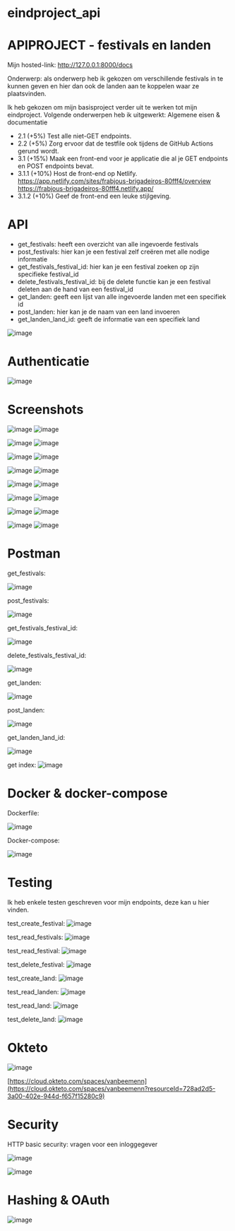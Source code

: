 
# eindproject_api

# APIPROJECT - festivals en landen

Mijn hosted-link: http://127.0.0.1:8000/docs 

Onderwerp: als onderwerp heb ik gekozen om verschillende festivals in te kunnen geven en hier dan ook de landen aan te koppelen waar ze plaatsvinden.

Ik heb gekozen om mijn basisproject verder uit te werken tot mijn eindproject. Volgende onderwerpen heb ik uitgewerkt:
   Algemene eisen & documentatie
  * 2.1 (+5%) Test alle niet-GET endpoints.
  * 2.2 (+5%) Zorg ervoor dat de testfile ook tijdens de GitHub Actions gerund wordt.
  * 3.1 (+15%) Maak een front-end voor je applicatie die al je GET endpoints en POST endpoints bevat.
  * 3.1.1 (+10%) Host de front-end op Netlify.
      https://app.netlify.com/sites/frabjous-brigadeiros-80fff4/overview
      https://frabjous-brigadeiros-80fff4.netlify.app/ 
  * 3.1.2 (+10%) Geef de front-end een leuke stijlgeving.
    
# API

- get_festivals: heeft een overzicht van alle ingevoerde festivals
- post_festivals: hier kan je een festival zelf creëren met alle nodige informatie
- get_festivals_festival_id: hier kan je een festival zoeken op zijn specifieke festival_id
- delete_festivals_festival_id: bij de delete functie kan je een festival deleten aan de hand van een festival_id
- get_landen: geeft een lijst van alle ingevoerde landen met een specifiek id
- post_landen: hier kan je de naam van een land invoeren
- get_landen_land_id: geeft de informatie van een specifiek land

![image](https://github.com/VanBeemenN/eindproject2/assets/91262450/ab8f7ae4-ca60-420a-a25d-2946d3bf88f7)

# Authenticatie 
![image](https://github.com/VanBeemenN/eindproject2/assets/91262450/78983f7b-205c-463e-99e9-dcde55030465)


# Screenshots

![image](https://github.com/VanBeemenN/APIPROJECT/assets/91262450/5181c676-b269-4172-9bde-e96c34a344d9)
![image](https://github.com/VanBeemenN/APIPROJECT/assets/91262450/5094ea8b-752b-46d8-9e1c-e58d8f16b539)

![image](https://github.com/VanBeemenN/APIPROJECT/assets/91262450/a8a040af-ee48-4116-bcb3-579c0062354d)
![image](https://github.com/VanBeemenN/APIPROJECT/assets/91262450/74df9649-a526-41d1-89fb-f185acc28e1d)

![image](https://github.com/VanBeemenN/APIPROJECT/assets/91262450/95f291db-5dad-4bea-ba7e-e8a4a9b5ef45)
![image](https://github.com/VanBeemenN/APIPROJECT/assets/91262450/37e13ff1-847c-4d25-85be-e35c02caeb06)

![image](https://github.com/VanBeemenN/APIPROJECT/assets/91262450/cbb69081-180b-46c9-b75b-3b921c65f06f)
![image](https://github.com/VanBeemenN/APIPROJECT/assets/91262450/01c075ab-fd63-4219-ae2a-4c77da160bb7)

![image](https://github.com/VanBeemenN/APIPROJECT/assets/91262450/920e4cd3-0c09-4245-a2de-b39689eb7d5c)
![image](https://github.com/VanBeemenN/APIPROJECT/assets/91262450/9f47fdb8-7268-44cb-8258-e75f13a0cc4f)

![image](https://github.com/VanBeemenN/APIPROJECT/assets/91262450/b9f7f187-02af-4be3-a301-92d2edac51d0)
![image](https://github.com/VanBeemenN/APIPROJECT/assets/91262450/373c4695-6193-41e1-a76b-aa6282ed8ac0)

![image](https://github.com/VanBeemenN/APIPROJECT/assets/91262450/2d227d94-bab9-4d81-ad9d-9584a4a2abb3)
![image](https://github.com/VanBeemenN/APIPROJECT/assets/91262450/de0a7c05-73eb-426c-af57-eabc73ade8b0)

![image](https://github.com/VanBeemenN/eindproject2/assets/91262450/91957008-6e88-4ad5-8795-e2dd1e2be99e)
![image](https://github.com/VanBeemenN/eindproject2/assets/91262450/42d3ef83-9f98-4c47-8698-256d18c90b87)

# Postman
get_festivals:

![image](https://github.com/VanBeemenN/APIPROJECT/assets/91262450/60f2329a-46e0-43ad-b085-3b055ac47fbb)

post_festivals: 

![image](https://github.com/VanBeemenN/APIPROJECT/assets/91262450/1829ab71-5cb3-409b-b59a-95845ac055c1)


get_festivals_festival_id:

![image](https://github.com/VanBeemenN/APIPROJECT/assets/91262450/18de0f98-b791-429b-b4b9-a94997b90162)


delete_festivals_festival_id:

![image](https://github.com/VanBeemenN/APIPROJECT/assets/91262450/426b46f3-6c8f-4434-8b0d-4f56f2a7429e)


get_landen:

![image](https://github.com/VanBeemenN/APIPROJECT/assets/91262450/defee757-7574-4cc9-9116-ac28c72b5e28)


post_landen:

![image](https://github.com/VanBeemenN/APIPROJECT/assets/91262450/01d83e54-132e-4fe4-bce5-89c58a3a94a1)


get_landen_land_id:

![image](https://github.com/VanBeemenN/APIPROJECT/assets/91262450/42494ab3-4c6d-4209-88ad-9854c0d24fd0)

get index:
![image](https://github.com/VanBeemenN/eindproject2/assets/91262450/13f283ee-2f73-407f-91e3-ca288ed60b77)


# Docker & docker-compose
Dockerfile:

![image](https://github.com/VanBeemenN/eindproject2/assets/91262450/e45792a3-1883-4339-be17-30b5203d87a4)


Docker-compose: 

![image](https://github.com/VanBeemenN/eindproject2/assets/91262450/8f7c9deb-f1ea-4d1c-b012-69852995c8b1)


# Testing
Ik heb enkele testen geschreven voor mijn endpoints, deze kan u hier vinden.

test_create_festival:
![image](https://github.com/VanBeemenN/eindproject2/assets/91262450/157c3eb0-2996-4caf-87e7-7ecb805df4dd)

test_read_festivals:
![image](https://github.com/VanBeemenN/eindproject2/assets/91262450/cbb311cb-bfa6-4200-9742-4b38b0f28f13)

test_read_festival:
![image](https://github.com/VanBeemenN/eindproject2/assets/91262450/16f78e34-eeda-4f08-8aad-ba47bf594839)

test_delete_festival:
![image](https://github.com/VanBeemenN/eindproject2/assets/91262450/92a55e35-4a08-41de-badb-f1e8863c02c0)

test_create_land:
![image](https://github.com/VanBeemenN/eindproject2/assets/91262450/4f9e2812-6b02-4b36-bdef-6df9b0cc5c7e)

test_read_landen:
![image](https://github.com/VanBeemenN/eindproject2/assets/91262450/82872fc1-7088-457d-b9ff-a14b26a7cc86)

test_read_land:
![image](https://github.com/VanBeemenN/eindproject2/assets/91262450/b3091476-48ee-4f66-8e83-624328a1d338)

test_delete_land:
![image](https://github.com/VanBeemenN/eindproject2/assets/91262450/215a82f6-7165-4076-b57a-6fb02643bba1)


# Okteto
![image](https://github.com/VanBeemenN/eindproject2/assets/91262450/2222902a-4d97-4458-b824-112b0a3e0724)

[https://cloud.okteto.com/spaces/vanbeemenn](https://cloud.okteto.com/spaces/vanbeemenn?resourceId=728ad2d5-3a00-402e-944d-f657f15280c9)

# Security
HTTP basic security: vragen voor een inloggegever

![image](https://github.com/VanBeemenN/APIPROJECT/assets/91262450/21c98ef3-1433-4216-b1f5-c0262310d577)

![image](https://github.com/VanBeemenN/APIPROJECT/assets/91262450/b2fd5674-2ad9-40d2-8a81-a993d4b61846)

# Hashing & OAuth
![image](https://github.com/VanBeemenN/eindproject2/assets/91262450/cd2c917a-bb5c-428e-bbd6-88ac547fc7f0)


